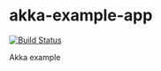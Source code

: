 # akka-example-app

[![Build Status](https://semaphoreci.com/api/v1/kevin-lee/akka-example-app/branches/master/badge.svg)](https://semaphoreci.com/kevin-lee/akka-example-app)

Akka example

